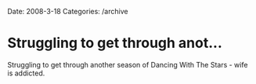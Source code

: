 Date: 2008-3-18
Categories: /archive

# Struggling to get through anot...

Struggling to get through another season of Dancing With The Stars - wife is addicted.
